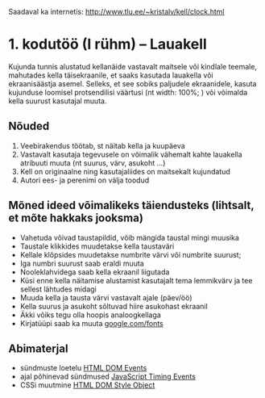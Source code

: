 Saadaval ka internetis: http://www.tlu.ee/~kristalv/kell/clock.html

# 1. kodutöö (I rühm) – Lauakell

Kujunda tunnis alustatud kellanäide vastavalt maitsele või kindlale teemale, mahutades kella täisekraanile, et saaks kasutada lauakella või ekraanisäästja asemel. Selleks, et see sobiks paljudele ekraanidele, kasuta kujunduse loomisel protsendilisi väärtusi (nt width: 100%; ) või võimalda kella suurust kasutajal muuta.

## Nõuded

1. Veebirakendus töötab, st näitab kella ja kuupäeva
1. Vastavalt kasutaja tegevusele on võimalik vähemalt kahte lauakella atribuuti muuta (nt suurus, värv, asukoht ...)
1. Kell on originaalne ning kasutajaliides on maitsekalt kujundatud
1. Autori ees- ja perenimi on välja toodud

## Mõned ideed võimalikeks täiendusteks (lihtsalt, et mõte hakkaks jooksma)

* Vahetuda võivad taustapildid, võib mängida taustal mingi muusika
* Taustale klikkides muudetakse kella taustaväri
* Kellale klõpsides muudetakse numbrite värvi või numbrite suurust;
* Iga numbri suurust saab eraldi muuta
* Nooleklahvidega saab kella ekraanil liigutada
* Küsi enne kella näitamise alustamist kasutajalt tema lemmikvärv ja tee sellest lähtudes midagi
* Muuda kella ja tausta värvi vastavalt ajale (päev/öö)
* Kella suurus ja asukoht sõltuvad hiire asukohast ekraanil
* Äkki võiks tegu olla hoopis analoogkellaga
* Kirjatüüpi saab ka muuta [google.com/fonts](https://www.google.com/fonts)

## Abimaterjal

* sündmuste loetelu [HTML DOM Events](http://www.w3schools.com/jsref/dom_obj_event.asp)
* ajal põhinevad sündmused [JavaScript Timing Events](http://www.w3schools.com/js/js_timing.asp)
* CSSi muutmine [HTML DOM Style Object](http://www.w3schools.com/jsref/dom_obj_style.asp)
